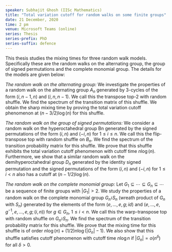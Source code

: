 ```yaml
---
speaker: Subhajit Ghosh (IISc Mathematics)
title: "Total variation cutoff for random walks on some finite groups"
date: 21 December, 2020
time: 2 pm
venue: Microsoft Teams (online)
series: Thesis
series-prefix: PhD
series-suffix: defence
---
```


This thesis studies the mixing times for three random walk models.
Specifically these are the random walks on the alternating group, the
group of signed permutations and the complete monomial group. The
details for the models are given below: 

_The random walk on the alternating group:_ We investigate the properties
of a random walk on the alternating group $A_n$ generated by 3-cycles of the
form $(i, n − 1, n)$ and $(i, n, n − 1)$. We call this the transpose top-2
with random shuffle. We find the spectrum of the transition matrix of this
shuffle. We obtain the sharp mixing time by proving the total variation
cutoff phenomenon at $(n − 3/2)\log (n)$ for this shuffle.

_The random walk on the group of signed permutations:_ We consider a random
walk on the hyperoctahedral group Bn generated by the signed permutations of
the form $(i, n)$ and $(−i, n)$ for $1 \leq i \leq n$. We call this the flip-transpose top
with random shuffle on $B_n$. We find the spectrum of the transition probability
matrix for this shuffle. We prove that this shuffle exhibits the total variation
cutoff phenomenon with cutoff time $n \log (n)$. Furthermore, we show that a similar
random walk on the demihyperoctahedral group $D_n$ generated by the identity signed
permutation and the signed permutations of the form $(i, n)$ and $(−i, n)$ for
$1 \leq i < n$ also has a cutoff at $(n − 1/2)\log (n)$.

_The random walk on the complete monomial group:_ Let $G_1 \subseteq \cdots \subseteq G_n \subseteq \cdots$
be a sequence of finite groups with $|G_1| > 2$. We study the properties of a random
walk on the complete monomial group $G_n \wr S_n$ (wreath product of $G_n$ with $S_n$)
generated by the elements of the form $(e,\dots, e, g; id)$ and $(e,\dots, e, g^{−1},
e,\dots, e, g; (i, n))$ for $g \in G_n$, $1 \leq i < n$. We call this the warp-transpose
top with random shuffle on $G_n \wr S_n$. We find the spectrum of the transition probability
matrix for this shuffle. We prove that the mixing time for this shuffle is of order
$n \log (n) + (1/2) n \log(|G_n| − 1)$. We also show that this shuffle satisfies cutoff
phenomenon with cutoff time $n \log n$ if $|G_n| = o( n^\delta )$ for all $\delta > 0$.
